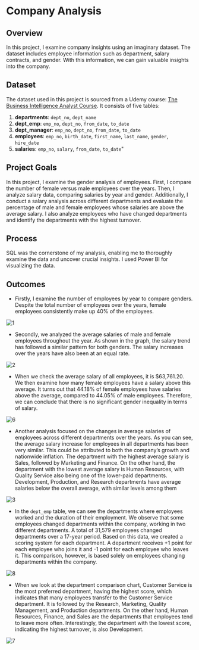 # Company Analysis

## Overview 

In this project, I examine company insights using an imaginary dataset. The dataset includes employee information such as department, salary contracts, and gender. With this information, we can gain valuable insights into the company.

## Dataset

The dataset used in this project is sourced from a Udemy course: [The Business Intelligence Analyst Course](https://www.udemy.com/course/the-business-intelligence-analyst-course-2018/?couponCode=KEEPLEARNING). It consists of five tables:
1. **departments**: `dept_no`, `dept_name`
2. **dept_emp**: `emp_no`, `dept_no`, `from_date`, `to_date`
3. **dept_manager**: `emp_no`, `dept_no`, `from_date`, `to_date`
4. **employees**: `emp_no`, `birth_date`, `first_name`, `last_name`, `gender`, `hire_date`
5. **salaries**: `emp_no`, `salary`, `from_date`, `to_date`"

## Project Goals

In this project, I examine the gender analysis of employees. First, I compare the number of female versus male employees over the years. Then, I analyze salary data, comparing salaries by year and gender. Additionally, I conduct a salary analysis across different departments and evaluate the percentage of male and female employees whose salaries are above the average salary. I also analyze employees who have changed departments and identify the departments with the highest turnover.

## Process

SQL was the cornerstone of my analysis, enabling me to thoroughly examine the data and uncover crucial insights. I used Power BI for visualizing the data.

## Outcomes

- Firstly, I examine the number of employees by year to compare genders. Despite the total number of employees over the years, female employees consistently make up 40% of the employees.

![1](https://github.com/user-attachments/assets/3865d10c-9700-49c0-b7ee-f199b8a70cee)

- Secondly, we analyzed the average salaries of male and female employees throughout the year. As shown in the graph, the salary trend has followed a similar pattern for both genders. The salary increases over the years have also been at an equal rate.

![2](https://github.com/user-attachments/assets/6944dbce-1629-4e77-b96b-c85b3aaacb33)

- When we check the average salary of all employees, it is $63,761.20. We then examine how many female employees have a salary above this average. It turns out that 44.18% of female employees have salaries above the average, compared to 44.05% of male employees. Therefore, we can conclude that there is no significant gender inequality in terms of salary.

![6](https://github.com/user-attachments/assets/4f0e1a5a-2e50-46a9-a052-c6c5dff2210f)

- Another analysis focused on the changes in average salaries of employees across different departments over the years. As you can see, the average salary increase for employees in all departments has been very similar. This could be attributed to both the company’s growth and nationwide inflation. The department with the highest average salary is Sales, followed by Marketing and Finance. On the other hand, the department with the lowest average salary is Human Resources, with Quality Service also being one of the lower-paid departments. Development, Production, and Research departments have average salaries below the overall average, with similar levels among them

![3](https://github.com/user-attachments/assets/85dfed34-5989-4200-9bf6-4d4978ffb307)

- In the `dept_emp` table, we can see the departments where employees worked and the duration of their employment. We observe that some employees changed departments within the company, working in two different departments. A total of 31,579 employees changed departments over a 17-year period. Based on this data, we created a scoring system for each department. A department receives +1 point for each employee who joins it and -1 point for each employee who leaves it. This comparison, however, is based solely on employees changing departments within the company.

![8](https://github.com/user-attachments/assets/92d17b57-21e4-482c-89e2-6fff34fe2b82)

- When we look at the department comparison chart, Customer Service is the most preferred department, having the highest score, which indicates that many employees transfer to the Customer Service department. It is followed by the Research, Marketing, Quality Management, and Production departments. On the other hand, Human Resources, Finance, and Sales are the departments that employees tend to leave more often. Interestingly, the department with the lowest score, indicating the highest turnover, is also Development.

![7](https://github.com/user-attachments/assets/31dd9304-8eaf-40d7-9be0-c657499bef6b)







